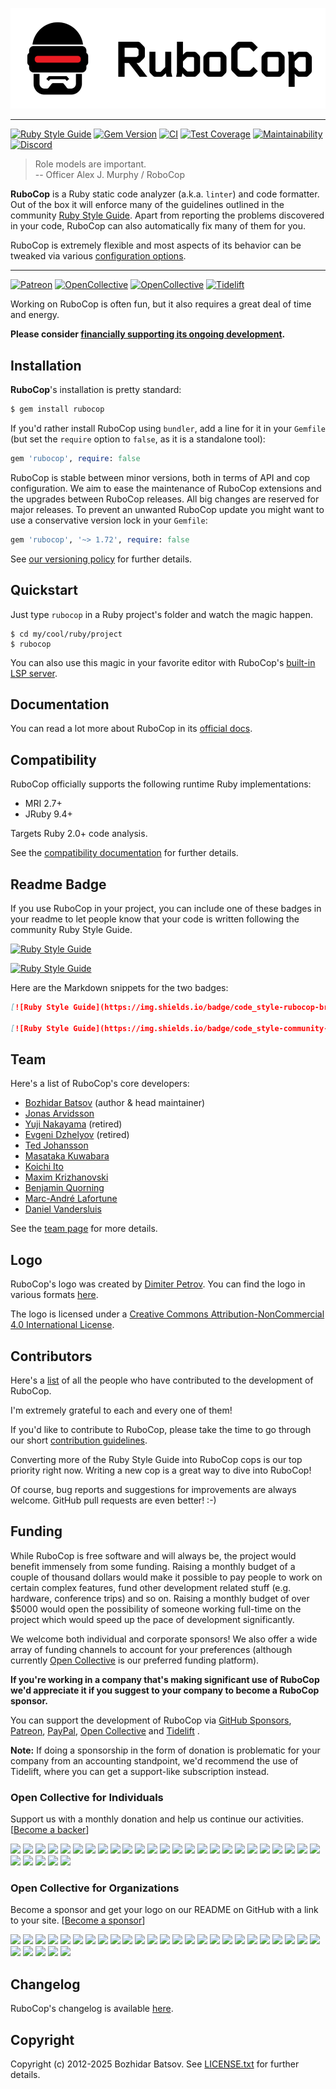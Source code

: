 <p align="center">
  <img src="https://raw.githubusercontent.com/rubocop/rubocop/master/logo/rubo-logo-horizontal-white.png" alt="RuboCop Logo"/>
</p>

----------
[![Ruby Style Guide](https://img.shields.io/badge/code_style-rubocop-brightgreen.svg)](https://github.com/rubocop/rubocop)
[![Gem Version](https://badge.fury.io/rb/rubocop.svg)](https://badge.fury.io/rb/rubocop)
[![CI](https://github.com/rubocop/rubocop/actions/workflows/rubocop.yml/badge.svg)](https://github.com/rubocop/rubocop/actions/workflows/rubocop.yml)
[![Test Coverage](https://api.codeclimate.com/v1/badges/d2d67f728e88ea84ac69/test_coverage)](https://codeclimate.com/github/rubocop/rubocop/test_coverage)
[![Maintainability](https://api.codeclimate.com/v1/badges/d2d67f728e88ea84ac69/maintainability)](https://codeclimate.com/github/rubocop/rubocop/maintainability)
[![Discord](https://img.shields.io/badge/chat-on%20discord-7289da.svg?sanitize=true)](https://discord.gg/wJjWvGRDmm)

> Role models are important. <br/>
> -- Officer Alex J. Murphy / RoboCop

**RuboCop** is a Ruby static code analyzer (a.k.a. `linter`) and code formatter. Out of the box it
will enforce many of the guidelines outlined in the community [Ruby Style
Guide](https://rubystyle.guide). Apart from reporting the problems discovered in your code,
RuboCop can also automatically fix many of them for you.

RuboCop is extremely flexible and most aspects of its behavior can be tweaked via various
[configuration options](https://github.com/rubocop/rubocop/blob/master/config/default.yml).

----------
[![Patreon](https://img.shields.io/badge/patreon-donate-orange.svg)](https://www.patreon.com/bbatsov)
[![OpenCollective](https://opencollective.com/rubocop/backers/badge.svg)](#open-collective-for-individuals)
[![OpenCollective](https://opencollective.com/rubocop/sponsors/badge.svg)](#open-collective-for-organizations)
[![Tidelift](https://tidelift.com/badges/package/rubygems/rubocop)](https://tidelift.com/subscription/pkg/rubygems-rubocop?utm_source=rubygems-rubocop&utm_medium=referral&utm_campaign=readme)

Working on RuboCop is often fun, but it also requires a great deal of time and energy.

**Please consider [financially supporting its ongoing development](#funding).**

## Installation

**RuboCop**'s installation is pretty standard:

```sh
$ gem install rubocop
```

If you'd rather install RuboCop using `bundler`, add a line for it in your `Gemfile` (but set the `require` option to `false`, as it is a standalone tool):

```rb
gem 'rubocop', require: false
```

RuboCop is stable between minor versions, both in terms of API and cop configuration.
We aim to ease the maintenance of RuboCop extensions and the upgrades between RuboCop
releases. All big changes are reserved for major releases.
To prevent an unwanted RuboCop update you might want to use a conservative version lock
in your `Gemfile`:

```rb
gem 'rubocop', '~> 1.72', require: false
```

See [our versioning policy](https://docs.rubocop.org/rubocop/versioning.html) for further details.

## Quickstart

Just type `rubocop` in a Ruby project's folder and watch the magic happen.

```
$ cd my/cool/ruby/project
$ rubocop
```

You can also use this magic in your favorite editor with RuboCop's [built-in LSP server](https://docs.rubocop.org/rubocop/usage/lsp.html).

## Documentation

You can read a lot more about RuboCop in its [official docs](https://docs.rubocop.org).

## Compatibility

RuboCop officially supports the following runtime Ruby implementations:

* MRI 2.7+
* JRuby 9.4+

Targets Ruby 2.0+ code analysis.

See the [compatibility documentation](https://docs.rubocop.org/rubocop/compatibility.html) for further details.

## Readme Badge

If you use RuboCop in your project, you can include one of these badges in your readme to let people know that your code is written following the community Ruby Style Guide.

[![Ruby Style Guide](https://img.shields.io/badge/code_style-rubocop-brightgreen.svg)](https://github.com/rubocop/rubocop)

[![Ruby Style Guide](https://img.shields.io/badge/code_style-community-brightgreen.svg)](https://rubystyle.guide)


Here are the Markdown snippets for the two badges:

``` markdown
[![Ruby Style Guide](https://img.shields.io/badge/code_style-rubocop-brightgreen.svg)](https://github.com/rubocop/rubocop)

[![Ruby Style Guide](https://img.shields.io/badge/code_style-community-brightgreen.svg)](https://rubystyle.guide)
```

## Team

Here's a list of RuboCop's core developers:

* [Bozhidar Batsov](https://github.com/bbatsov) (author & head maintainer)
* [Jonas Arvidsson](https://github.com/jonas054)
* [Yuji Nakayama](https://github.com/yujinakayama) (retired)
* [Evgeni Dzhelyov](https://github.com/edzhelyov) (retired)
* [Ted Johansson](https://github.com/drenmi)
* [Masataka Kuwabara](https://github.com/pocke)
* [Koichi Ito](https://github.com/koic)
* [Maxim Krizhanovski](https://github.com/darhazer)
* [Benjamin Quorning](https://github.com/bquorning)
* [Marc-André Lafortune](https://github.com/marcandre)
* [Daniel Vandersluis](https://github.com/dvandersluis)

See the [team page](https://docs.rubocop.org/rubocop/about/team.html) for more details.

## Logo

RuboCop's logo was created by [Dimiter Petrov](https://www.chadomoto.com/). You can find the logo in various
formats [here](https://github.com/rubocop/rubocop/tree/master/logo).

The logo is licensed under a
[Creative Commons Attribution-NonCommercial 4.0 International License](https://creativecommons.org/licenses/by-nc/4.0/deed.en_GB).

## Contributors

Here's a [list](https://github.com/rubocop/rubocop/graphs/contributors) of
all the people who have contributed to the development of RuboCop.

I'm extremely grateful to each and every one of them!

If you'd like to contribute to RuboCop, please take the time to go
through our short
[contribution guidelines](CONTRIBUTING.md).

Converting more of the Ruby Style Guide into RuboCop cops is our top
priority right now. Writing a new cop is a great way to dive into RuboCop!

Of course, bug reports and suggestions for improvements are always
welcome. GitHub pull requests are even better! :-)

## Funding

While RuboCop is free software and will always be, the project would benefit immensely from some funding.
Raising a monthly budget of a couple of thousand dollars would make it possible to pay people to work on
certain complex features, fund other development related stuff (e.g. hardware, conference trips) and so on.
Raising a monthly budget of over $5000 would open the possibility of someone working full-time on the project
which would speed up the pace of development significantly.

We welcome both individual and corporate sponsors! We also offer a
wide array of funding channels to account for your preferences
(although
currently [Open Collective](https://opencollective.com/rubocop) is our
preferred funding platform).

**If you're working in a company that's making significant use of RuboCop we'd appreciate it if you suggest to your company
to become a RuboCop sponsor.**

You can support the development of RuboCop via
[GitHub Sponsors](https://github.com/sponsors/bbatsov),
[Patreon](https://www.patreon.com/bbatsov),
[PayPal](https://paypal.me/bbatsov),
[Open Collective](https://opencollective.com/rubocop)
and [Tidelift](https://tidelift.com/subscription/pkg/rubygems-rubocop?utm_source=rubygems-rubocop&utm_medium=referral&utm_campaign=readme)
.

**Note:** If doing a sponsorship in the form of donation is problematic for your company from an accounting standpoint, we'd recommend
the use of Tidelift, where you can get a support-like subscription instead.

### Open Collective for Individuals

Support us with a monthly donation and help us continue our activities. [[Become a backer](https://opencollective.com/rubocop#backer)]

<a href="https://opencollective.com/rubocop/individual/0/website" target="_blank"><img src="https://opencollective.com/rubocop/individual/0/avatar.svg"></a>
<a href="https://opencollective.com/rubocop/individual/1/website" target="_blank"><img src="https://opencollective.com/rubocop/individual/1/avatar.svg"></a>
<a href="https://opencollective.com/rubocop/individual/2/website" target="_blank"><img src="https://opencollective.com/rubocop/individual/2/avatar.svg"></a>
<a href="https://opencollective.com/rubocop/individual/3/website" target="_blank"><img src="https://opencollective.com/rubocop/individual/3/avatar.svg"></a>
<a href="https://opencollective.com/rubocop/individual/4/website" target="_blank"><img src="https://opencollective.com/rubocop/individual/4/avatar.svg"></a>
<a href="https://opencollective.com/rubocop/individual/5/website" target="_blank"><img src="https://opencollective.com/rubocop/individual/5/avatar.svg"></a>
<a href="https://opencollective.com/rubocop/individual/6/website" target="_blank"><img src="https://opencollective.com/rubocop/individual/6/avatar.svg"></a>
<a href="https://opencollective.com/rubocop/individual/7/website" target="_blank"><img src="https://opencollective.com/rubocop/individual/7/avatar.svg"></a>
<a href="https://opencollective.com/rubocop/individual/8/website" target="_blank"><img src="https://opencollective.com/rubocop/individual/8/avatar.svg"></a>
<a href="https://opencollective.com/rubocop/individual/9/website" target="_blank"><img src="https://opencollective.com/rubocop/individual/9/avatar.svg"></a>
<a href="https://opencollective.com/rubocop/individual/10/website" target="_blank"><img src="https://opencollective.com/rubocop/individual/10/avatar.svg"></a>
<a href="https://opencollective.com/rubocop/individual/11/website" target="_blank"><img src="https://opencollective.com/rubocop/individual/11/avatar.svg"></a>
<a href="https://opencollective.com/rubocop/individual/12/website" target="_blank"><img src="https://opencollective.com/rubocop/individual/12/avatar.svg"></a>
<a href="https://opencollective.com/rubocop/individual/13/website" target="_blank"><img src="https://opencollective.com/rubocop/individual/13/avatar.svg"></a>
<a href="https://opencollective.com/rubocop/individual/14/website" target="_blank"><img src="https://opencollective.com/rubocop/individual/14/avatar.svg"></a>
<a href="https://opencollective.com/rubocop/individual/15/website" target="_blank"><img src="https://opencollective.com/rubocop/individual/15/avatar.svg"></a>
<a href="https://opencollective.com/rubocop/individual/16/website" target="_blank"><img src="https://opencollective.com/rubocop/individual/16/avatar.svg"></a>
<a href="https://opencollective.com/rubocop/individual/17/website" target="_blank"><img src="https://opencollective.com/rubocop/individual/17/avatar.svg"></a>
<a href="https://opencollective.com/rubocop/individual/18/website" target="_blank"><img src="https://opencollective.com/rubocop/individual/18/avatar.svg"></a>
<a href="https://opencollective.com/rubocop/individual/19/website" target="_blank"><img src="https://opencollective.com/rubocop/individual/19/avatar.svg"></a>
<a href="https://opencollective.com/rubocop/individual/20/website" target="_blank"><img src="https://opencollective.com/rubocop/individual/20/avatar.svg"></a>
<a href="https://opencollective.com/rubocop/individual/21/website" target="_blank"><img src="https://opencollective.com/rubocop/individual/21/avatar.svg"></a>
<a href="https://opencollective.com/rubocop/individual/22/website" target="_blank"><img src="https://opencollective.com/rubocop/individual/22/avatar.svg"></a>
<a href="https://opencollective.com/rubocop/individual/23/website" target="_blank"><img src="https://opencollective.com/rubocop/individual/23/avatar.svg"></a>
<a href="https://opencollective.com/rubocop/individual/24/website" target="_blank"><img src="https://opencollective.com/rubocop/individual/24/avatar.svg"></a>
<a href="https://opencollective.com/rubocop/individual/25/website" target="_blank"><img src="https://opencollective.com/rubocop/individual/25/avatar.svg"></a>
<a href="https://opencollective.com/rubocop/individual/26/website" target="_blank"><img src="https://opencollective.com/rubocop/individual/26/avatar.svg"></a>
<a href="https://opencollective.com/rubocop/individual/27/website" target="_blank"><img src="https://opencollective.com/rubocop/individual/27/avatar.svg"></a>
<a href="https://opencollective.com/rubocop/individual/28/website" target="_blank"><img src="https://opencollective.com/rubocop/individual/28/avatar.svg"></a>
<a href="https://opencollective.com/rubocop/individual/29/website" target="_blank"><img src="https://opencollective.com/rubocop/individual/29/avatar.svg"></a>

### Open Collective for Organizations

Become a sponsor and get your logo on our README on GitHub with a link to your site. [[Become a sponsor](https://opencollective.com/rubocop#sponsor)]

<a href="https://opencollective.com/rubocop/organization/0/website" target="_blank"><img src="https://opencollective.com/rubocop/organization/0/avatar.svg"></a>
<a href="https://opencollective.com/rubocop/organization/1/website" target="_blank"><img src="https://opencollective.com/rubocop/organization/1/avatar.svg"></a>
<a href="https://opencollective.com/rubocop/organization/2/website" target="_blank"><img src="https://opencollective.com/rubocop/organization/2/avatar.svg"></a>
<a href="https://opencollective.com/rubocop/organization/3/website" target="_blank"><img src="https://opencollective.com/rubocop/organization/3/avatar.svg"></a>
<a href="https://opencollective.com/rubocop/organization/4/website" target="_blank"><img src="https://opencollective.com/rubocop/organization/4/avatar.svg"></a>
<a href="https://opencollective.com/rubocop/organization/5/website" target="_blank"><img src="https://opencollective.com/rubocop/organization/5/avatar.svg"></a>
<a href="https://opencollective.com/rubocop/organization/6/website" target="_blank"><img src="https://opencollective.com/rubocop/organization/6/avatar.svg"></a>
<a href="https://opencollective.com/rubocop/organization/7/website" target="_blank"><img src="https://opencollective.com/rubocop/organization/7/avatar.svg"></a>
<a href="https://opencollective.com/rubocop/organization/8/website" target="_blank"><img src="https://opencollective.com/rubocop/organization/8/avatar.svg"></a>
<a href="https://opencollective.com/rubocop/organization/9/website" target="_blank"><img src="https://opencollective.com/rubocop/organization/9/avatar.svg"></a>
<a href="https://opencollective.com/rubocop/organization/10/website" target="_blank"><img src="https://opencollective.com/rubocop/organization/10/avatar.svg"></a>
<a href="https://opencollective.com/rubocop/organization/11/website" target="_blank"><img src="https://opencollective.com/rubocop/organization/11/avatar.svg"></a>
<a href="https://opencollective.com/rubocop/organization/12/website" target="_blank"><img src="https://opencollective.com/rubocop/organization/12/avatar.svg"></a>
<a href="https://opencollective.com/rubocop/organization/13/website" target="_blank"><img src="https://opencollective.com/rubocop/organization/13/avatar.svg"></a>
<a href="https://opencollective.com/rubocop/organization/14/website" target="_blank"><img src="https://opencollective.com/rubocop/organization/14/avatar.svg"></a>
<a href="https://opencollective.com/rubocop/organization/15/website" target="_blank"><img src="https://opencollective.com/rubocop/organization/15/avatar.svg"></a>
<a href="https://opencollective.com/rubocop/organization/16/website" target="_blank"><img src="https://opencollective.com/rubocop/organization/16/avatar.svg"></a>
<a href="https://opencollective.com/rubocop/organization/17/website" target="_blank"><img src="https://opencollective.com/rubocop/organization/17/avatar.svg"></a>
<a href="https://opencollective.com/rubocop/organization/18/website" target="_blank"><img src="https://opencollective.com/rubocop/organization/18/avatar.svg"></a>
<a href="https://opencollective.com/rubocop/organization/19/website" target="_blank"><img src="https://opencollective.com/rubocop/organization/19/avatar.svg"></a>
<a href="https://opencollective.com/rubocop/organization/20/website" target="_blank"><img src="https://opencollective.com/rubocop/organization/20/avatar.svg"></a>
<a href="https://opencollective.com/rubocop/organization/21/website" target="_blank"><img src="https://opencollective.com/rubocop/organization/21/avatar.svg"></a>
<a href="https://opencollective.com/rubocop/organization/22/website" target="_blank"><img src="https://opencollective.com/rubocop/organization/22/avatar.svg"></a>
<a href="https://opencollective.com/rubocop/organization/23/website" target="_blank"><img src="https://opencollective.com/rubocop/organization/23/avatar.svg"></a>
<a href="https://opencollective.com/rubocop/organization/24/website" target="_blank"><img src="https://opencollective.com/rubocop/organization/24/avatar.svg"></a>
<a href="https://opencollective.com/rubocop/organization/25/website" target="_blank"><img src="https://opencollective.com/rubocop/organization/25/avatar.svg"></a>
<a href="https://opencollective.com/rubocop/organization/26/website" target="_blank"><img src="https://opencollective.com/rubocop/organization/26/avatar.svg"></a>
<a href="https://opencollective.com/rubocop/organization/27/website" target="_blank"><img src="https://opencollective.com/rubocop/organization/27/avatar.svg"></a>
<a href="https://opencollective.com/rubocop/organization/28/website" target="_blank"><img src="https://opencollective.com/rubocop/organization/28/avatar.svg"></a>
<a href="https://opencollective.com/rubocop/organization/29/website" target="_blank"><img src="https://opencollective.com/rubocop/organization/29/avatar.svg"></a>

## Changelog

RuboCop's changelog is available [here](CHANGELOG.md).

## Copyright

Copyright (c) 2012-2025 Bozhidar Batsov. See [LICENSE.txt](LICENSE.txt) for
further details.
